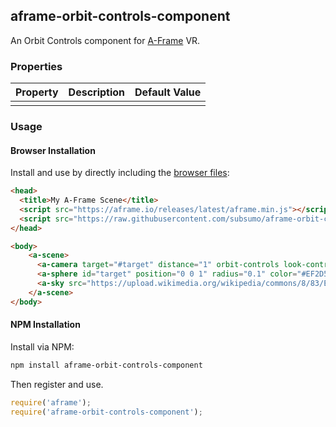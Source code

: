 ## aframe-orbit-controls-component

An Orbit Controls component for [A-Frame](https://aframe.io) VR.

### Properties

| Property | Description | Default Value |
| -------- | ----------- | ------------- |
|          |             |               |

### Usage

#### Browser Installation

Install and use by directly including the [browser files](dist):

```html
<head>
  <title>My A-Frame Scene</title>
  <script src="https://aframe.io/releases/latest/aframe.min.js"></script>
  <script src="https://raw.githubusercontent.com/subsumo/aframe-orbit-controls/master/dist/aframe-orbit-controls-component.min.js"></script>
</head>

<body>
    <a-scene>
      <a-camera target="#target" distance="1" orbit-controls look-controls-enabled=false wasd-controls-enabled=true position="0 0 0" ></a-camera>
      <a-sphere id="target" position="0 0 1" radius="0.1" color="#EF2D5E"></a-sphere>
      <a-sky src="https://upload.wikimedia.org/wikipedia/commons/8/83/Equirectangular_projection_SW.jpg"></a-sky>
    </a-scene>
</body>
```

#### NPM Installation

Install via NPM:

```bash
npm install aframe-orbit-controls-component
```

Then register and use.

```js
require('aframe');
require('aframe-orbit-controls-component');
```
